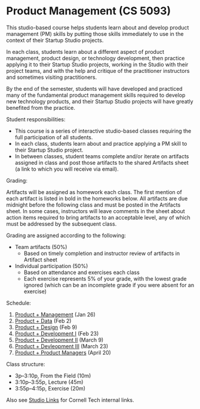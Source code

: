 # Product Management (CS 5093)

This studio-based course helps students learn about and develop product management (PM) skills by putting those skills immediately to use in the context of their Startup Studio projects.

In each class, students learn about a different aspect of product management, product design, or technology development, then practice applying it to their Startup Studio projects, working in the Studio with their project teams, and with the help and critique of the practitioner instructors and sometimes visiting practitioners.

By the end of the semester, students will have developed and practiced many of the fundamental product management skills required to develop new technology products, and their Startup Studio projects will have greatly benefited from the practice.

Student responsibilities:

* This course is a series of interactive studio-based classes requiring the full participation of all students.
* In each class, students learn about and practice applying a PM skill to their Startup Studio project. 
* In between classes, student teams complete and/or iterate on artifacts assigned in class and post those artifacts to the shared Artifacts sheet (a link to which you will receive via email).

Grading:

Artifacts will be assigned as homework each class. The first mention of each artifact is listed in bold in the homeworks below. All artifacts are due midnight before the following class and must be posted in the Artifacts sheet. In some cases, instructors will leave comments in the sheet about action items required to bring artifacts to an acceptable level, any of which must be addressed by the subsequent class.

Grading are assigned according to the following:

* Team artifacts (50%)
    * Based on timely completion and instructor review of artifacts in Artifact sheet
* Individual participation (50%)
    * Based on attendance and exercises each class
    * Each exercise represents 5% of your grade, with the lowest grade ignored (which can be an incomplete grade if you were absent for an exercise)

Schedule:

1. [Product + Management](https://github.com/cornelltech/product-management/wiki#session-1-product--management-the-phantom-product) (Jan 26)
1. [Product + Data](https://github.com/cornelltech/product-management/wiki#session-2-product--data-attack-of-the-data) (Feb 2)
1. [Product + Design](https://github.com/cornelltech/product-management/wiki#session-3-product--design-revenge-of-the-users) (Feb 9)
1. [Product + Development I](https://github.com/cornelltech/product-management/wiki#session-4-product--development-part-i-a-new-product) (Feb 23) 
1. [Product + Development II](https://github.com/cornelltech/product-management/wiki#session-5-product--development-ii-the-code-strikes-back) (March 9)
1. [Product + Devleopment III](https://github.com/cornelltech/product-management/wiki#session-6-product--development-iii-return-of-the-product-manager) (March 23)
1. [Product + Product Managers](https://github.com/cornelltech/product-management/wiki#session-7-product--product-managers-the-product-manager-awakens) (April 20)

Class structure:

* 3p–3:10p, From the Field (10m)
* 3:10p–3:55p, Lecture (45m)
* 3:55p–4:15p, Exercise (20m)

Also see [Studio Links](https://confluence.cornell.edu/pages/viewpage.action?spaceKey=studio&title=Studio+Links+and+Info) for Cornell Tech internal links.
